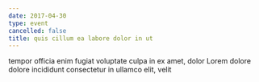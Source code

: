 ```yaml
---
date: 2017-04-30
type: event
cancelled: false
title: quis cillum ea labore dolor in ut
---
```

tempor officia enim fugiat voluptate culpa in ex amet, dolor Lorem dolore dolore incididunt consectetur in ullamco elit, velit